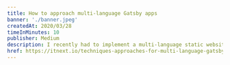 ```yaml
---
title: How to approach multi-language Gatsby apps
banner: './banner.jpeg'
createdAt: 2020/03/28
timeInMinutes: 10
publisher: Medium
description: I recently had to implement a multi-language static website, so I thought Gatsby would be a fun choice; surely people have a lot of guides out there on how to do it. Turns out, implementing it the naive way is easy, but if you want to minify manual work and streamline translations through automated processes, things can get hard. In this article, I’ll be attempting to showcase the problems that I’ve faced, the solutions that I ended up using and the benefits of each approach.
href: https://itnext.io/techniques-approaches-for-multi-language-gatsby-apps-8ba13ff433c5
---
```


